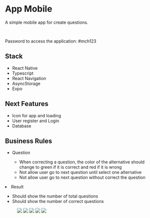 <h1>App Mobile</h1>

<p>A simple mobile app for create questions.</p>
<br/>
<p>Password to access the application: #mch123</p>

<h2>Stack</h2>
<ul>
  <li>React Native</li>
  <li>Typescript</li>
  <li>React Navigation</li>
  <li>AsyncStorage</li>
  <li>Expo</li>
</ul>

<h2>Next Features</h2>
<ul>
  <li>Icon for app and loading</li>
  <li>User register and Login</li>
  <li>Database</li>
</ul>

<h2>Business Rules</h2>
<ul>
  <li>Question</li>
    <ul>
      <li>When correcting a question, the color of the alternative should change to green if it is correct and red if it is wrong</li>
      <li>Not allow user go to next question until select one alternative</li>
      <li>Not allow user go to next question without correct the question</li>
    </ul>
  </ul>
  <li>Result</li>
    <ul>
      <li>Should show the number of total questions</li>
      <li>Should show the number of correct questions</li>
    </ul>
</ul>

<figure>
    <img src="./assets/demo/app_quiz_demo.gif">
    <img src="./assets/app_quiz_screenshot1.png">
    <img src="./assets/app_quiz_screenshot2.png">
    <img src="./assets/app_quiz_screenshot3.png">
    <img src="./assets/app_quiz_screenshot4.png">
</figure>

